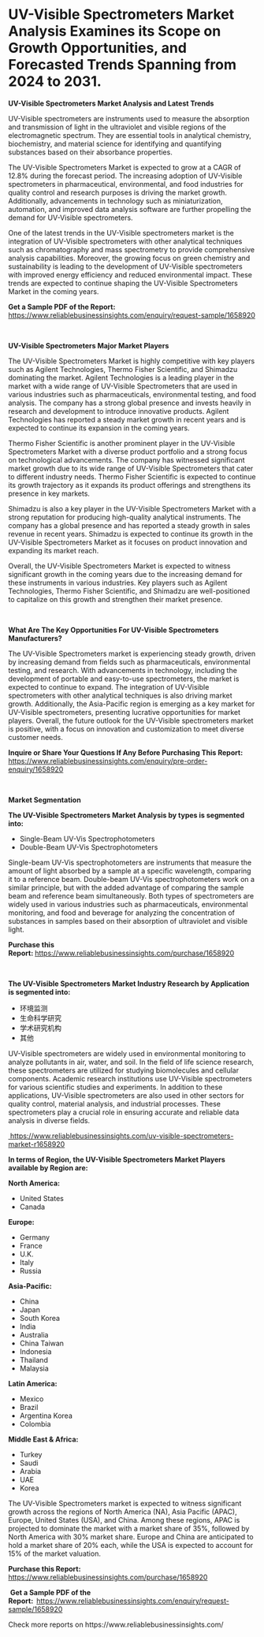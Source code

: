 <p><h1>UV-Visible Spectrometers Market Analysis Examines its Scope on Growth Opportunities, and Forecasted Trends Spanning from 2024 to 2031.</h1></p><p><strong>UV-Visible Spectrometers Market Analysis and Latest Trends</strong></p>
<p><p>UV-Visible spectrometers are instruments used to measure the absorption and transmission of light in the ultraviolet and visible regions of the electromagnetic spectrum. They are essential tools in analytical chemistry, biochemistry, and material science for identifying and quantifying substances based on their absorbance properties.</p><p>The UV-Visible Spectrometers Market is expected to grow at a CAGR of 12.8% during the forecast period. The increasing adoption of UV-Visible spectrometers in pharmaceutical, environmental, and food industries for quality control and research purposes is driving the market growth. Additionally, advancements in technology such as miniaturization, automation, and improved data analysis software are further propelling the demand for UV-Visible spectrometers.</p><p>One of the latest trends in the UV-Visible spectrometers market is the integration of UV-Visible spectrometers with other analytical techniques such as chromatography and mass spectrometry to provide comprehensive analysis capabilities. Moreover, the growing focus on green chemistry and sustainability is leading to the development of UV-Visible spectrometers with improved energy efficiency and reduced environmental impact. These trends are expected to continue shaping the UV-Visible Spectrometers Market in the coming years.</p></p>
<p><strong>Get a Sample PDF of the Report:&nbsp;</strong> <a href="https://www.reliablebusinessinsights.com/enquiry/request-sample/1658920">https://www.reliablebusinessinsights.com/enquiry/request-sample/1658920</a></p>
<p>&nbsp;</p>
<p><strong>UV-Visible Spectrometers Major Market Players</strong></p>
<p><p>The UV-Visible Spectrometers Market is highly competitive with key players such as Agilent Technologies, Thermo Fisher Scientific, and Shimadzu dominating the market. Agilent Technologies is a leading player in the market with a wide range of UV-Visible Spectrometers that are used in various industries such as pharmaceuticals, environmental testing, and food analysis. The company has a strong global presence and invests heavily in research and development to introduce innovative products. Agilent Technologies has reported a steady market growth in recent years and is expected to continue its expansion in the coming years.</p><p>Thermo Fisher Scientific is another prominent player in the UV-Visible Spectrometers Market with a diverse product portfolio and a strong focus on technological advancements. The company has witnessed significant market growth due to its wide range of UV-Visible Spectrometers that cater to different industry needs. Thermo Fisher Scientific is expected to continue its growth trajectory as it expands its product offerings and strengthens its presence in key markets.</p><p>Shimadzu is also a key player in the UV-Visible Spectrometers Market with a strong reputation for producing high-quality analytical instruments. The company has a global presence and has reported a steady growth in sales revenue in recent years. Shimadzu is expected to continue its growth in the UV-Visible Spectrometers Market as it focuses on product innovation and expanding its market reach.</p><p>Overall, the UV-Visible Spectrometers Market is expected to witness significant growth in the coming years due to the increasing demand for these instruments in various industries. Key players such as Agilent Technologies, Thermo Fisher Scientific, and Shimadzu are well-positioned to capitalize on this growth and strengthen their market presence.</p></p>
<p>&nbsp;</p>
<p><strong>What Are The Key Opportunities For UV-Visible Spectrometers Manufacturers?</strong></p>
<p><p>The UV-Visible Spectrometers market is experiencing steady growth, driven by increasing demand from fields such as pharmaceuticals, environmental testing, and research. With advancements in technology, including the development of portable and easy-to-use spectrometers, the market is expected to continue to expand. The integration of UV-Visible spectrometers with other analytical techniques is also driving market growth. Additionally, the Asia-Pacific region is emerging as a key market for UV-Visible spectrometers, presenting lucrative opportunities for market players. Overall, the future outlook for the UV-Visible spectrometers market is positive, with a focus on innovation and customization to meet diverse customer needs.</p></p>
<p><strong>Inquire or Share Your Questions If Any Before Purchasing This Report:</strong> <a href="https://www.reliablebusinessinsights.com/enquiry/pre-order-enquiry/1658920">https://www.reliablebusinessinsights.com/enquiry/pre-order-enquiry/1658920</a></p>
<p>&nbsp;</p>
<p><strong>Market Segmentation</strong></p>
<p><strong>The UV-Visible Spectrometers Market Analysis by types is segmented into:</strong></p>
<p><ul><li>Single-Beam UV-Vis Spectrophotometers</li><li>Double-Beam UV-Vis Spectrophotometers</li></ul></p>
<p><p>Single-beam UV-Vis spectrophotometers are instruments that measure the amount of light absorbed by a sample at a specific wavelength, comparing it to a reference beam. Double-beam UV-Vis spectrophotometers work on a similar principle, but with the added advantage of comparing the sample beam and reference beam simultaneously. Both types of spectrometers are widely used in various industries such as pharmaceuticals, environmental monitoring, and food and beverage for analyzing the concentration of substances in samples based on their absorption of ultraviolet and visible light.</p></p>
<p><strong>Purchase this Report:&nbsp;</strong><a href="https://www.reliablebusinessinsights.com/purchase/1658920">https://www.reliablebusinessinsights.com/purchase/1658920</a></p>
<p>&nbsp;</p>
<p><strong>The UV-Visible Spectrometers Market Industry Research by Application is segmented into:</strong></p>
<p><ul><li>环境监测</li><li>生命科学研究</li><li>学术研究机构</li><li>其他</li></ul></p>
<p><p>UV-Visible spectrometers are widely used in environmental monitoring to analyze pollutants in air, water, and soil. In the field of life science research, these spectrometers are utilized for studying biomolecules and cellular components. Academic research institutions use UV-Visible spectrometers for various scientific studies and experiments. In addition to these applications, UV-Visible spectrometers are also used in other sectors for quality control, material analysis, and industrial processes. These spectrometers play a crucial role in ensuring accurate and reliable data analysis in diverse fields.</p></p>
<p><a href="https://www.reliablebusinessinsights.com/uv-visible-spectrometers-market-r1658920">&nbsp;https://www.reliablebusinessinsights.com/uv-visible-spectrometers-market-r1658920</a></p>
<p><strong>In terms of Region, the UV-Visible Spectrometers Market Players available by Region are:</strong></p>
<p>
    <p> <strong> North America: </strong>
        <ul>
            <li>United States</li>
            <li>Canada</li>
        </ul>
        </p> 
    <p> <strong> Europe: </strong>
        <ul>
            <li>Germany</li>
            <li>France</li>
            <li>U.K.</li>
            <li>Italy</li>
            <li>Russia</li>
        </ul>
        </p> 
    <p> <strong> Asia-Pacific: </strong>
        <ul>
            <li>China</li>
            <li>Japan</li>
            <li>South Korea</li>
            <li>India</li>
            <li>Australia</li>
            <li>China Taiwan</li>
            <li>Indonesia</li>
            <li>Thailand</li>
            <li>Malaysia</li>
        </ul>
        </p> 
    <p> <strong> Latin America: </strong>
        <ul>
            <li>Mexico</li>
            <li>Brazil</li>
            <li>Argentina Korea</li>
            <li>Colombia</li>
        </ul>
        </p> 
    <p> <strong> Middle East & Africa: </strong>
        <ul>
            <li>Turkey</li>
            <li>Saudi</li>
            <li>Arabia</li>
            <li>UAE</li>
            <li>Korea</li>
        </ul>
    </p>
    </p>
<p><p>The UV-Visible Spectrometers market is expected to witness significant growth across the regions of North America (NA), Asia Pacific (APAC), Europe, United States (USA), and China. Among these regions, APAC is projected to dominate the market with a market share of 35%, followed by North America with 30% market share. Europe and China are anticipated to hold a market share of 20% each, while the USA is expected to account for 15% of the market valuation.</p></p>
<p><strong>Purchase this Report: </strong><a href="https://www.reliablebusinessinsights.com/purchase/1658920">https://www.reliablebusinessinsights.com/purchase/1658920</a></p>
<p>&nbsp;<strong>Get a Sample PDF of the Report:&nbsp;&nbsp;</strong><a href="https://www.reliablebusinessinsights.com/enquiry/request-sample/1658920">https://www.reliablebusinessinsights.com/enquiry/request-sample/1658920</a></p>
<p><strong></strong></p>
<p>Check more reports on https://www.reliablebusinessinsights.com/</p>